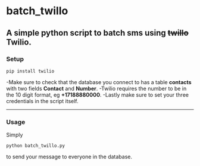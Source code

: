 # batch_twillo
A simple python script to batch sms using ~~twillo~~ Twilio.
------------------------------------------------------------

### Setup

```
pip install twilio
```

-Make sure to check that the database you connect to has a table **contacts** with two fields **Contact** and **Number**.
-Twilio requires the number to be in the 10 digit format, eg **+17188880000**.
-Lastly make sure to set your three credentials in the script itself. 

----------------------------------------------------------

### Usage

Simply

```
python batch_twillo.py
```

to send your message to everyone in the database. 